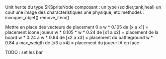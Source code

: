 
  
  Unit herite du type SKSpriteNode
  composant :
    un type (soldier,tank,heal)
    un cout
    une image
    des characteristiques
    une physique, etc
  methodes :
    invoquer_objet()
    remove_item()


Mettre en place des vecteurs de placement
    0    a  w * 0.105
de [x   a x1] = placement icone joueur
   w * 0.105 * w * 0.24
de [x1 a x2] = placement de la board
   w * 0.24 a w * 0.84
de [x2 a x3] = placement du battleground
   w * 0.84 a max_weigth
de [x3 a x4] = placement du joueur IA en face

TODO :
  set les bar
